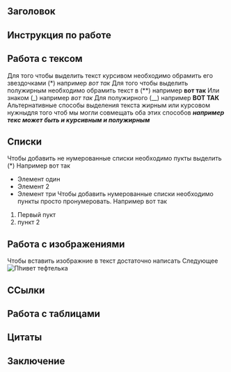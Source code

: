 ## Заголовок

## Инструкция по работе

## Работа с тексом
Для того чтобы выделить текст курсивом необходимо обрамить его звездочками (*) например *вот так*
Для того чтобы выделить полужирным необходимо обрамить текст в (**) например **вот так**
Или знаком (_) например _вот так_
Для полужирного (__) например __ВОТ ТАК__
Альтернативные способы выделения текста жирным или курсовом нужныдля того чтоб мы могли совмещать оба этих способов *__например текс может быть и курсивным и полужирным__*



## Списки
Чтобы добавить не нумерованные списки необходимо пукты выделить (*)
Например вот так
* Элемент один
* Элемент 2
* Элемент три
Чтобы добавить нумерованные списки необходимо пункты просто пронумеровать. Например вот так
1. Первый пукт
2.  пункт 2


## Работа с изображениями
Чтобы вставить изображние в текст достаточно написать Следующее ![Пhивет тефтелька](1.png)
## ССылки

## Работа с таблицами

## Цитаты

## Заключение


